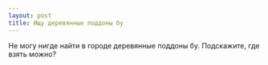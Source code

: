 ```yaml
---
layout: post 
title: Ищу деревянные поддоны бу 
--- 
```

Не могу нигде найти в городе деревянные поддоны бу. Подскажите, где взять можно?
